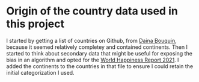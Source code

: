 # Origin of the country data used in this project

I started by getting a list of countries on Github, from [
Daina Bouquin](https://github.com/dbouquin/IS_608/blob/master/NanosatDB_munging/Countries-Continents.csv), because it seemed relatively completey and contained continents. Then I started to think about secondary data that might be useful for exposing the bias in an algorithm and opted for the [World Happiness Report 2021](https://worldhappiness.report/ed/2021/#appendices-and-data). I added the continents to the countries in that file to ensure I could retain the initial categorization I used.